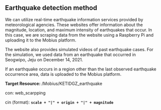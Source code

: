 ## **Earthquake detection method**

We can utilize real-time earthquake information services provided by meteorological agencies. These websites offer information about the magnitude, location, and maximum intensity of earthquakes that occur. In this case, we are scraping data from the website using a Raspberry Pi and uploading it to the Mobius platform.

The website also provides simulated videos of past earthquake cases. For the simulation, we used data from an earthquake that occurred in Seogwipo, Jeju on December 14, 2021.

If an earthquake occurs in a region other than the last observed earthquake occurrence area, data is uploaded to the Mobius platform.

**Target Resource:** /Mobius/KETIDGZ_earthquake

con: web_scarpping

cin (format): **`scale + "|" + origin + "|" + magnitude`**